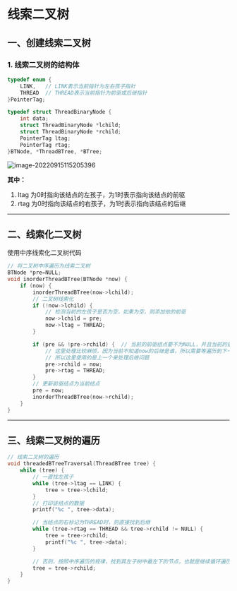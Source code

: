 # 线索二叉树

## 一、创建线索二叉树

### 1. 线索二叉树的结构体

```c
typedef enum {
    LINK,   // LINK表示当前指针为左右孩子指针
    THREAD  // THREAD表示当前指针为前驱或后继指针
}PointerTag;

typedef struct ThreadBinaryNode {
    int data;
    struct ThreadBinaryNode *lchild;
    struct ThreadBinaryNode *rchild;
    PointerTag ltag;
    PointerTag rtag;
}BTNode, *ThreadBTree, *BTree;
```

![image-20220915115205396](/Users/alone/markdown/images/image-20220915115205396.png)

**其中：**

1.   ltag 为0时指向该结点的左孩子，为1时表示指向该结点的前驱
2.   rtag 为0时指向该结点的右孩子，为1时表示指向该结点的后继

---

## 二、线索化二叉树

使用中序线索化二叉树代码

```c
// 将二叉树中序遍历为线索二叉树
BTNode *pre=NULL;
void inorderThreadBTree(BTNode *now) {
    if (now) {
        inorderThreadBTree(now->lchild);
        // 二叉树线索化
        if (!now->lchild) {
            // 检测当前的左孩子是否为空，如果为空，则添加他的前驱
            now->lchild = pre;
            now->ltag = THREAD;
        }

        if (pre && !pre->rchild) {  // 当前的前驱结点要不为NULL，并且当前的前驱结点的左子树要为空
            // 这里处理比较麻烦，因为当前不知道now的后继是谁，所以需要等遍历到下一个结点时才会知道当前结点的后继，
            // 所以这里使用的是上一个来处理后继问题
            pre->rchild = now;
            pre->rtag = THREAD;
        }
        // 更新前驱结点为当前结点
        pre = now;
        inorderThreadBTree(now->rchild);
    }
}
```

---

## 三、线索二叉树的遍历

```c
// 线索二叉树的遍历
void threadedBTreeTraversal(ThreadBTree tree) {
    while (tree) {
        // 一直找左孩子
        while (tree->ltag == LINK) {
            tree = tree->lchild;
        }
        // 打印该结点的数据
        printf("%c ", tree->data);

        // 当结点的右标记为THREAD时，则直接找到后继
        while (tree->rtag == THREAD && tree->rchild != NULL) {
            tree = tree->rchild;
            printf("%c ", tree->data);
        }

        // 否则，按照中序遍历的规律，找到其左子树中最左下的节点，也就是继续循环遍历
        tree = tree->rchild;
    }
}
```

